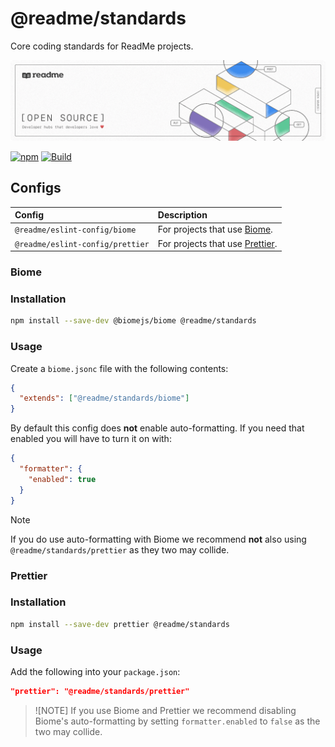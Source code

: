 # @readme/standards

Core coding standards for ReadMe projects.

[![](https://raw.githubusercontent.com/readmeio/.github/main/oss-header.png)](https://readme.io)

[![npm](https://img.shields.io/npm/v/@readme/standards)](https://npm.im/@readme/standards) [![Build](https://github.com/readmeio/standards/workflows/CI/badge.svg)](https://github.com/readmeio/standards)

## Configs

<!-- prettier-ignore -->
| Config | Description |
| :-- | :--- |
| `@readme/eslint-config/biome` | For projects that use [Biome](https://biomejs.dev/). |
| `@readme/eslint-config/prettier` | For projects that use [Prettier](https://prettier.io/). |

### Biome

### Installation

```sh
npm install --save-dev @biomejs/biome @readme/standards
```

### Usage

Create a `biome.jsonc` file with the following contents:

```json
{
  "extends": ["@readme/standards/biome"]
}
```

By default this config does **not** enable auto-formatting. If you need that enabled you will have to turn it on with:

```json
{
  "formatter": {
    "enabled": true
  }
}
```

> [!NOTE]
> If you do use auto-formatting with Biome we recommend **not** also using `@readme/standards/prettier` as they two may collide.

### Prettier

### Installation

```sh
npm install --save-dev prettier @readme/standards
```

### Usage

Add the following into your `package.json`:

```json
"prettier": "@readme/standards/prettier"
```

> ![NOTE]
> If you use Biome and Prettier we recommend disabling Biome's auto-formatting by setting `formatter.enabled` to `false` as the two may collide.
